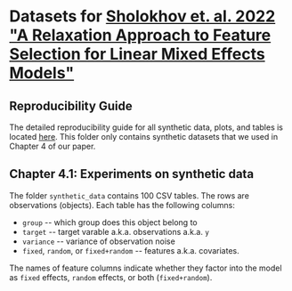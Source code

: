 # Datasets for [Sholokhov et. al. 2022 "A Relaxation Approach to Feature Selection for Linear Mixed Effects Models"](https://arxiv.org/abs/2205.06925?context=stat)

## Reproducibility Guide
The detailed reproducibility guide for all synthetic data, plots, and tables is located [here](https://github.com/aksholokhov/msr3-paper). This folder only contains synthetic datasets that we used in Chapter 4 of our paper. 

## Chapter 4.1: Experiments on synthetic data 
The folder `synthetic_data` contains 100 CSV tables. The rows are observations (objects). Each table has the following columns:

  * `group` -- which group does this object belong to 
  * `target` -- target varable a.k.a. observations a.k.a. `y`
  * `variance` -- variance of observation noise 
  * `fixed`, `random`, or `fixed+random` -- features a.k.a. covariates. 

The names of feature columns indicate whether they factor into the model as `fixed` effects, `random` effects, or both (`fixed+random`).
